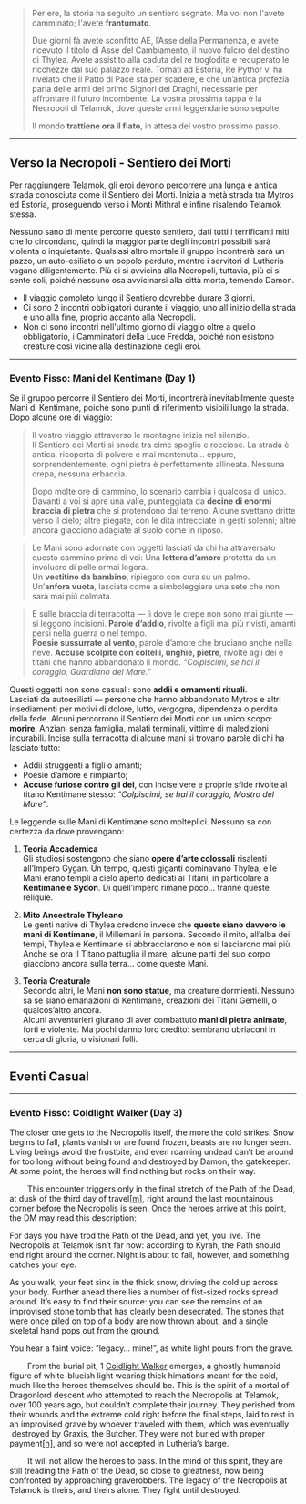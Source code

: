 > Per ere, la storia ha seguito un sentiero segnato. 
> Ma voi non l'avete camminato; l'avete **frantumato**. 
> 
> Due giorni fà avete sconfitto AE, l’Asse della Permanenza, e avete ricevuto il titolo di Asse del Cambiamento, il nuovo fulcro del destino di Thylea. 
> Avete assistito alla caduta del re troglodita e recuperato le ricchezze dal suo palazzo reale. 
> Tornati ad Estoria, Re Pythor vi ha rivelato che il Patto di Pace sta per scadere, e che un’antica profezia parla delle armi del primo Signori dei Draghi, necessarie per affrontare il futuro incombente. 
> La vostra prossima tappa è la Necropoli di Telamok, dove queste armi leggendarie sono sepolte.
> 
> Il mondo **trattiene ora il fiato**, in attesa del vostro prossimo passo.

---
## Verso la Necropoli - Sentiero dei Morti
Per raggiungere Telamok, gli eroi devono percorrere una lunga e antica strada conosciuta come il Sentiero dei Morti. Inizia a metà strada tra Mytros ed Estoria, proseguendo verso i Monti Mithral e infine risalendo Telamok stessa.

Nessuno sano di mente percorre questo sentiero, dati tutti i terrificanti miti che lo circondano, quindi la maggior parte degli incontri possibili sarà violenta o inquietante. 
Qualsiasi altro mortale il gruppo incontrerà sarà un pazzo, un auto-esiliato o un popolo perduto, mentre i servitori di Lutheria vagano diligentemente. Più ci si avvicina alla Necropoli, tuttavia, più ci si sente soli, poiché nessuno osa avvicinarsi alla città morta, temendo Damon.

- Il viaggio completo lungo il Sentiero dovrebbe durare 3 giorni.
- Ci sono 2 incontri obbligatori durante il viaggio, uno all'inizio della strada e uno alla fine, proprio accanto alla Necropoli.
- Non ci sono incontri nell'ultimo giorno di viaggio oltre a quello obbligatorio, i Camminatori della Luce Fredda, poiché non esistono creature così vicine alla destinazione degli eroi.

---
### Evento Fisso: Mani del Kentimane (Day 1)
Se il gruppo percorre il Sentiero dei Morti, incontrerà inevitabilmente queste Mani di Kentimane, poiché sono punti di riferimento visibili lungo la strada. Dopo alcune ore di viaggio:

> Il vostro viaggio attraverso le montagne inizia nel silenzio.  
> Il Sentiero dei Morti si snoda tra cime spoglie e rocciose. La strada è antica, ricoperta di polvere e mai mantenuta… eppure, sorprendentemente, ogni pietra è perfettamente allineata. Nessuna crepa, nessuna erbaccia.
> 
> Dopo molte ore di cammino, lo scenario cambia i qualcosa di unico.  
> Davanti a voi si apre una valle, punteggiata da **decine di enormi braccia di pietra** che si protendono dal terreno. Alcune svettano dritte verso il cielo; altre piegate, con le dita intrecciate in gesti solenni; altre ancora giacciono adagiate al suolo come in riposo.

> Le Mani sono adornate con oggetti lasciati da chi ha attraversato questo cammino prima di voi: 
> Una **lettera d’amore** protetta da un involucro di pelle ormai logora.  
> Un **vestitino da bambino**, ripiegato con cura su un palmo.  
> Un’**anfora vuota**, lasciata come a simboleggiare una sete che non sarà mai più colmata.

> E sulle braccia di terracotta — lì dove le crepe non sono mai giunte — si leggono incisioni.
> **Parole d’addio**, rivolte a figli mai più rivisti, amanti persi nella guerra o nel tempo.  
> **Poesie sussurrate al vento**, parole d’amore che bruciano anche nella neve.
> **Accuse scolpite con coltelli, unghie, pietre**, rivolte agli dei e titani che hanno abbandonato il mondo. _“Colpiscimi, se hai il coraggio, Guardiano del Mare.”_

Questi oggetti non sono casuali: sono **addii e ornamenti rituali**.  
Lasciati da autoesiliati — persone che hanno abbandonato Mytros e altri insediamenti per motivi di dolore, lutto, vergogna, dipendenza o perdita della fede. Alcuni percorrono il Sentiero dei Morti con un unico scopo: **morire**. Anziani senza famiglia, malati terminali, vittime di maledizioni incurabili.
Incise sulla terracotta di alcune mani si trovano parole di chi ha lasciato tutto:
- Addii struggenti a figli o amanti;
- Poesie d’amore e rimpianto;
- **Accuse furiose contro gli dei**, con incise vere e proprie sfide rivolte al titano Kentimane stesso: _“Colpiscimi, se hai il coraggio, Mostro del Mare”_.

Le leggende sulle Mani di Kentimane sono molteplici. Nessuno sa con certezza da dove provengano:
1. **Teoria Accademica**  
    Gli studiosi sostengono che siano **opere d’arte colossali** risalenti all’Impero Gygan. Un tempo, questi giganti dominavano Thylea, e le Mani erano templi a cielo aperto dedicati ai Titani, in particolare a **Kentimane e Sydon**. Di quell’impero rimane poco… tranne queste reliquie.
    
2. **Mito Ancestrale Thyleano**  
    Le genti native di Thylea credono invece che **queste siano davvero le mani di Kentimane**, il Millemani in persona. Secondo il mito, all’alba dei tempi, Thylea e Kentimane si abbracciarono e non si lasciarono mai più. Anche se ora il Titano pattuglia il mare, alcune parti del suo corpo giacciono ancora sulla terra… come queste Mani.
    
3. **Teoria Creaturale**  
    Secondo altri, le Mani **non sono statue**, ma creature dormienti. Nessuno sa se siano emanazioni di Kentimane, creazioni dei Titani Gemelli, o qualcos’altro ancora.  
    Alcuni avventurieri giurano di aver combattuto **mani di pietra animate**, forti e violente. Ma pochi danno loro credito: sembrano ubriaconi in cerca di gloria, o visionari folli.

---

## Eventi Casual

---
### Evento Fisso: Coldlight Walker (Day 3)
The closer one gets to the Necropolis itself, the more the cold strikes. Snow begins to fall, plants vanish or are found frozen, beasts are no longer seen. Living beings avoid the frostbite, and even roaming undead can’t be around for too long without being found and destroyed by Damon, the gatekeeper. At some point, the heroes will find nothing but rocks on their way.

        This encounter triggers only in the final stretch of the Path of the Dead, at dusk of the third day of travel[[m]](https://docs.google.com/document/d/1a9OCcaVyZp4PfPzxXPJTBNAtFzQLgg41lg2dbwBO8Cw/mobilebasic#cmnt13), right around the last mountainous corner before the Necropolis is seen. Once the heroes arrive at this point, the DM may read this description:

For days you have trod the Path of the Dead, and yet, you live. The Necropolis at Telamok isn’t far now: according to Kyrah, the Path should end right around the corner. Night is about to fall, however, and something catches your eye.

  

As you walk, your feet sink in the thick snow, driving the cold up across your body. Further ahead there lies a number of fist-sized rocks spread around. It’s easy to find their source: you can see the remains of an improvised stone tomb that has clearly been desecrated. The stones that were once piled on top of a body are now thrown about, and a single skeletal hand pops out from the ground.

You hear a faint voice: “legacy… mine!”, as white light pours from the grave.

        From the burial pit, 1 [Coldlight Walker](https://www.google.com/url?q=https://www.google.com/url?q%3Dhttps://homebrewery.naturalcrit.com/share/1jxMZ8qIU72t2NHLeQUWp85cbs8uknG84SpObrEdAtHqC%26amp;sa%3DD%26amp;source%3Deditors%26amp;ust%3D1747928348764334%26amp;usg%3DAOvVaw3sV3EMSYq95dcCe0ud9qMP&sa=D&source=docs&ust=1747928348952869&usg=AOvVaw0T9U_OXPL1tLoyr9FyIQyZ) emerges, a ghostly humanoid figure of white-blueish light wearing thick himations meant for the cold, much like the heroes themselves should be. This is the spirit of a mortal of Dragonlord descent who attempted to reach the Necropolis at Telamok, over 100 years ago, but couldn’t complete their journey. They perished from their wounds and the extreme cold right before the final steps, laid to rest in an improvised grave by whoever traveled with them, which was eventually  destroyed by Graxis, the Butcher. They were not buried with proper payment[[n]](https://docs.google.com/document/d/1a9OCcaVyZp4PfPzxXPJTBNAtFzQLgg41lg2dbwBO8Cw/mobilebasic#cmnt14), and so were not accepted in Lutheria’s barge.

        It will not allow the heroes to pass. In the mind of this spirit, they are still treading the Path of the Dead, so close to greatness, now being confronted by approaching graverobbers. The legacy of the Necropolis at Telamok is theirs, and theirs alone. They fight until destroyed.

